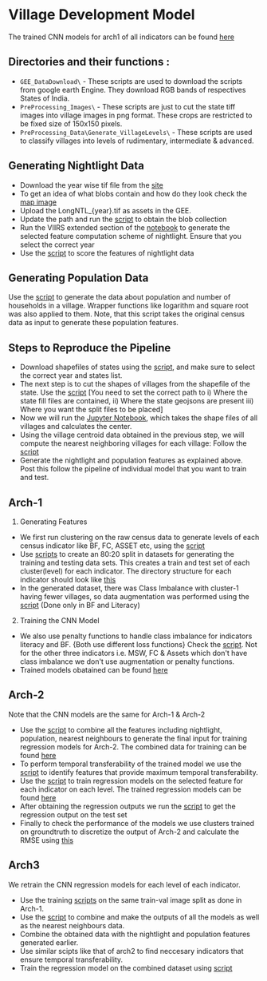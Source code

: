 # Village Development Model

The trained CNN models for arch1 of all indicators can be found [here](https://drive.google.com/drive/folders/1eTUKyMq1z0dGoJaJ-BS80Q80T5Ucsrgq?usp=sharing)
  
## Directories and their functions : 
  * ```GEE_DataDownload\``` - These scripts are used to download the scripts from google earth Engine. They download RGB bands of respectives States of India.
  * ```PreProcessing_Images\``` - These scripts are just to cut the state tiff images into village images in png format. These crops are restricted to be fixed size of 150x150 pixels.
  * ```PreProcessing_Data\Generate_VillageLevels\``` - These scripts are used to classify villages into levels of rudimentary, intermediate & advanced.

## Generating Nightlight Data
  * Download the year wise tif file from the [site](https://doi.org/10.7910/DVN/YGIVCD)
  * To get an idea of what blobs contain and how do they look check the [map image](PreProcessing_Data/Nightlight%20Generation/Visualisation_Blob.png) 
  * Upload the LongNTL_{year}.tif as assets in the GEE.
  * Update the path and run the [script](PreProcessing_Data/Nightlight%20Generation/viirs_series_extended.js) to obtain the blob collection
  *  Run the VIIRS extended section of the [notebook](PreProcessing_Data/Nightlight%20Generation/Get_blob_details(Generate%20NTL%20Features).ipynb) to generate the selected feature computation scheme of nightlight. Ensure that you select the correct year
  *  Use the [script](PreProcessing_Data/Nightlight%20Generation/nightlight_scoring_schemes.ipynb) to score the features of nightlight data

## Generating Population Data
  Use the [script](PreProcessing_Data/make_population.ipynb) to generate the data about population and number of households in a village. Wrapper functions like logarithm and square root was also applied to them. Note, that this script takes the original census data as input to generate these population features. 

## Steps to Reproduce the Pipeline
  * Download shapefiles of states using the [script](GEE_DataDownload/Download_state_landsat7_2001.js), and make sure to select the correct year and states list.
  * The next step is to cut the shapes of villages from the shapefile of the state. Use the [script](PreProcessing_Images/cutVillage.sh) [You need to set the correct path to i) Where the state fill files are contained, ii) Where the state geojsons are present iii) Where you want the split files to be placed]
  * Now we will run the [Jupyter Notebook](PreProcessing_Data/Final_generate_village_centroids.ipynb), which takes the shape files of all villages and calculates the center.
  * Using the village centroid data obtained in the previous step, we will compute the nearest neighboring villages for each village: Follow the [script](PreProcessing_Data/find_out_nearest_neighbours_logic.ipynb)
  * Generate the nightlight and population features as explained above.  
  Post this follow the pipeline of individual model that you want to train and test.

## Arch-1
1. Generating Features
- We first run clustering on the raw census data to generate levels of each census indicator like BF, FC, ASSET etc, using the [script](Arch1/Get_unoutliered_labels_indicators_for_district.ipynb)
- Use [scripts](Arch1/dataset_maker.py) to create an 80:20 split in datasets for generating the training and testing data sets. This creates a train and test set of each cluster(level) for each indicator. The directory structure for each indicator should look like [this](Arch1/directory_structure.png)
- In the generated dataset, there was Class Imbalance with cluster-1 having fewer villages, so data augmentation was performed using the [script](Arch1/dataaugment_literacy.py) (Done only in BF and Literacy)
2. Training the CNN Model
- We also use penalty functions to handle class imbalance for indicators literacy and BF. {Both use different loss functions} Check the [script](Arch1/train_model_weight_balance_new_literacy.py). Not for the other three indicators i.e. MSW, FC & Assets which don't have class imbalance we don't use augmentation or penalty functions.
- Trained models obatained can be found [here](https://drive.google.com/drive/folders/1eTUKyMq1z0dGoJaJ-BS80Q80T5Ucsrgq?usp=sharing)

## Arch-2
Note that the CNN models are the same for Arch-1 & Arch-2
- Use the [script](Arch2/Combining_nightlight_and_pop.ipynb) to combine all the features including nightlight, population, nearest neighbours to generate the final input for training regression models for Arch-2. The combined data for training can be found [here](https://drive.google.com/drive/folders/1LrTGcCuCWEnaKl4f9wII0Cobb-DxeSr4)
- To perform temporal transferability of the trained model we use the [script](Arch2/Common_Indicators_Classification_2011.ipynb) to identify features that provide maximum temporal transferability.
- Use the [script](Arch2/Copy_arch3_regression_grid_search.ipynb) to train regression models on the selected feature for each indicator on each level. The trained regression models can be found [here](https://drive.google.com/drive/folders/1Wf_L2ZgYdpBnvazuvz5Au5Zk4ITtzI6X?usp=sharing)
- After obtaining the regression outputs we run the [script](Arch2/Household_Indicators_Predictions.ipynb) to get the regression output on the test set
- Finally to check the performance of the models we use clusters trained on groundtruth to discretize the output of Arch-2 and calculate the RMSE using [this](Arch2/Copy_of_Classification_Performance_Arch_2.ipynb)
  
## Arch3
We retrain the CNN regression models for each level of each indicator. 
- Use the training [scripts](Arch3_Scripts/trainmodel.py) on the same train-val image split as done in Arch-1. 
- Use the [script](Arch3_Scripts/combine.py) to combine and make the outputs of all the models as well as the nearest neighbours data.
- Combine the obtained data with the nightlight and population features generated earlier.
- Use similar scipts like that of arch2 to find neccesary indicators that ensure temporal transferability.
- Train the regression model on the combined dataset using [script](Arch3_Scripts/Copy_arch3_regression_grid_search_new.ipynb)